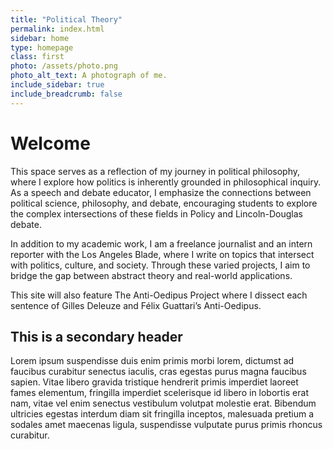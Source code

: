 ```yaml
---
title: "Political Theory"
permalink: index.html
sidebar: home
type: homepage
class: first
photo: /assets/photo.png
photo_alt_text: A photograph of me.
include_sidebar: true
include_breadcrumb: false
---
```


# Welcome

This space serves as a reflection of my journey in political philosophy, where I explore how politics is inherently grounded in philosophical inquiry. As a speech and debate educator, I emphasize the connections between political science, philosophy, and debate, encouraging students to explore the complex intersections of these fields in Policy and Lincoln-Douglas debate.

In addition to my academic work, I am a freelance journalist and an intern reporter with the Los Angeles Blade, where I write on topics that intersect with politics, culture, and society. Through these varied projects, I aim to bridge the gap between abstract theory and real-world applications.

This site will also feature The Anti-Oedipus Project where I dissect each sentence of Gilles Deleuze and Félix Guattari’s Anti-Oedipus.


## This is a secondary header

Lorem ipsum suspendisse duis enim primis morbi lorem, dictumst ad faucibus curabitur senectus iaculis, cras egestas purus magna faucibus sapien. Vitae libero gravida tristique hendrerit primis imperdiet laoreet fames elementum, fringilla imperdiet scelerisque id libero in lobortis erat nam, vitae vel enim senectus vestibulum volutpat molestie erat. Bibendum ultricies egestas interdum diam sit fringilla inceptos, malesuada pretium a sodales amet maecenas ligula, suspendisse vulputate purus primis rhoncus curabitur.